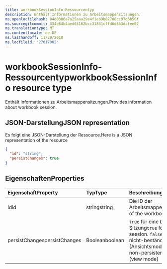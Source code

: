 ```yaml
---
title: workbookSessionInfo-Ressourcentyp
description: Enthält Informationen zu Arbeitsmappensitzungen.
ms.openlocfilehash: 84d0306a7a25aaa29e4f1eb9b87708cc97d6b50f
ms.sourcegitcommit: 334e84b4aed63162bcc31831cffd6d363dafee02
ms.translationtype: MT
ms.contentlocale: de-DE
ms.lasthandoff: 11/29/2018
ms.locfileid: "27017902"
---
```

# <a name="workbooksessioninfo-resource-type"></a><span data-ttu-id="73431-103">workbookSessionInfo-Ressourcentyp</span><span class="sxs-lookup"><span data-stu-id="73431-103">workbookSessionInfo resource type</span></span>

<span data-ttu-id="73431-104">Enthält Informationen zu Arbeitsmappensitzungen.</span><span class="sxs-lookup"><span data-stu-id="73431-104">Provides information about workbook session.</span></span>


## <a name="json-representation"></a><span data-ttu-id="73431-105">JSON-Darstellung</span><span class="sxs-lookup"><span data-stu-id="73431-105">JSON representation</span></span>

<span data-ttu-id="73431-106">Es folgt eine JSON-Darstellung der Ressource.</span><span class="sxs-lookup"><span data-stu-id="73431-106">Here is a JSON representation of the resource</span></span>

<!-- {
  "blockType": "resource",
  "optionalProperties": [  ],
  "@odata.type": "microsoft.graph.workbookSessionInfo"
}-->

```json
{
  "id": "string",
  "persistChanges": true
}
```

## <a name="properties"></a><span data-ttu-id="73431-107">Eigenschaften</span><span class="sxs-lookup"><span data-stu-id="73431-107">Properties</span></span>

| <span data-ttu-id="73431-108">Eigenschaft</span><span class="sxs-lookup"><span data-stu-id="73431-108">Property</span></span> | <span data-ttu-id="73431-109">Typ</span><span class="sxs-lookup"><span data-stu-id="73431-109">Type</span></span>  | <span data-ttu-id="73431-110">Beschreibung</span><span class="sxs-lookup"><span data-stu-id="73431-110">Description</span></span>                               |
|:---------|:------|:------------------------------------------|
| <span data-ttu-id="73431-111">id</span><span class="sxs-lookup"><span data-stu-id="73431-111">id</span></span>  | <span data-ttu-id="73431-112">string</span><span class="sxs-lookup"><span data-stu-id="73431-112">string</span></span> | <span data-ttu-id="73431-113">Die ID der Arbeitsmappensitzung.</span><span class="sxs-lookup"><span data-stu-id="73431-113">Id of the workbook session.</span></span> |
| <span data-ttu-id="73431-114">persistChanges</span><span class="sxs-lookup"><span data-stu-id="73431-114">persistChanges</span></span> | <span data-ttu-id="73431-115">Boolean</span><span class="sxs-lookup"><span data-stu-id="73431-115">boolean</span></span> |  <span data-ttu-id="73431-116">`true` für eine beständige Sitzung</span><span class="sxs-lookup"><span data-stu-id="73431-116">`true` for persistent session.</span></span> <span data-ttu-id="73431-117">`false` für eine nicht-beständige Sitzung (Ansichtsmodus)</span><span class="sxs-lookup"><span data-stu-id="73431-117">`false` for non-persistent session (view mode)</span></span> |

